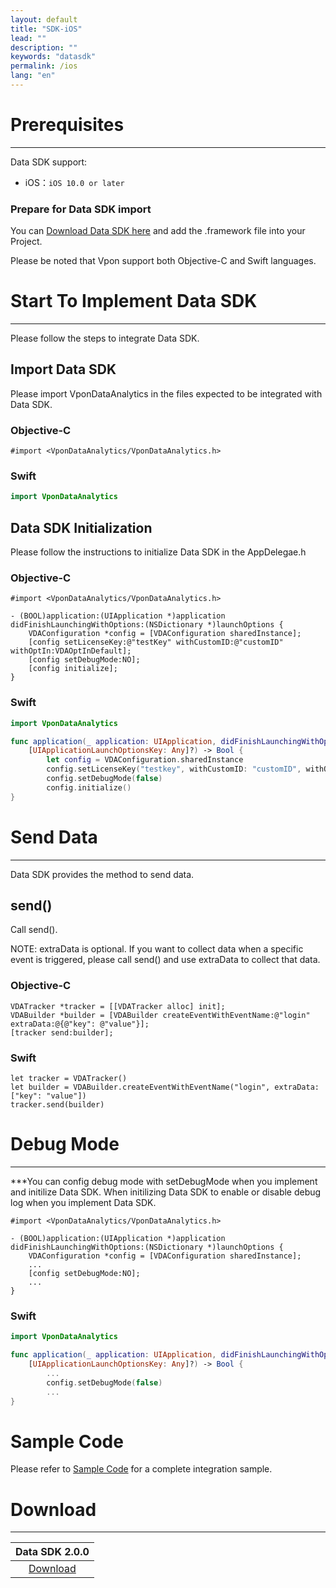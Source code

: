 ```yaml
---
layout: default
title: "SDK-iOS"
lead: ""
description: ""
keywords: "datasdk"
permalink: /ios
lang: "en"
---
```


# Prerequisites
--- 

Data SDK support:

* iOS：`iOS 10.0 or later`


### Prepare for Data SDK import
You can [Download Data SDK here][1] and add the .framework file into your Project.

Please be noted that Vpon support both Objective-C and Swift languages.

# Start To Implement Data SDK
---
Please follow the steps to integrate Data SDK. 

## Import Data SDK

Please import VponDataAnalytics in the files expected to be integrated with Data SDK.

### Objective-C

```objc
#import <VponDataAnalytics/VponDataAnalytics.h>
```

### Swift

```swift
import VponDataAnalytics
```

## Data SDK Initialization

Please follow the instructions to initialize Data SDK in the AppDelegae.h

### Objective-C

```objc
#import <VponDataAnalytics/VponDataAnalytics.h>

- (BOOL)application:(UIApplication *)application didFinishLaunchingWithOptions:(NSDictionary *)launchOptions {
    VDAConfiguration *config = [VDAConfiguration sharedInstance];
    [config setLicenseKey:@"testKey" withCustomID:@"customID" withOptIn:VDAOptInDefault];
    [config setDebugMode:NO];
    [config initialize];
}
```

### Swift

```swift
import VponDataAnalytics

func application(_ application: UIApplication, didFinishLaunchingWithOptions launchOptions:      
    [UIApplicationLaunchOptionsKey: Any]?) -> Bool {
        let config = VDAConfiguration.sharedInstance
        config.setLicenseKey("testkey", withCustomID: "customID", withOptIn: .default)
        config.setDebugMode(false)
        config.initialize()
}
```


# Send Data
---
Data SDK provides the method to send data.


## send()
Call send(). 

NOTE: extraData is optional. If you want to collect data when a specific event is triggered, please call send() and use extraData to collect that data.


### Objective-C

```objc
VDATracker *tracker = [[VDATracker alloc] init];
VDABuilder *builder = [VDABuilder createEventWithEventName:@"login" extraData:@{@"key": @"value"}];
[tracker send:builder];
```


### Swift

```swift
let tracker = VDATracker()
let builder = VDABuilder.createEventWithEventName("login", extraData: ["key": "value"])
tracker.send(builder)
```

# Debug Mode
---
***You can config debug mode with setDebugMode when you implement and initilize Data SDK. 
When initilizing Data SDK to enable or disable debug log when you implement Data SDK.


```objc
#import <VponDataAnalytics/VponDataAnalytics.h>

- (BOOL)application:(UIApplication *)application didFinishLaunchingWithOptions:(NSDictionary *)launchOptions {
    VDAConfiguration *config = [VDAConfiguration sharedInstance];
    ...
    [config setDebugMode:NO];
    ...
}
```

### Swift

```swift
import VponDataAnalytics

func application(_ application: UIApplication, didFinishLaunchingWithOptions launchOptions:      
    [UIApplicationLaunchOptionsKey: Any]?) -> Bool {
        ...
        config.setDebugMode(false)
        ...
}
```

# Sample Code
Please refer to [Sample Code](https://github.com/vpon-sdk/Vpon-iOS-Analytics) for a complete integration sample.

# Download
---

|Data SDK 2.0.0|
|:-------:|
|[Download][1]|


[1]: assets/download/i-vda-20201225-9fd4af0-v2.0.0.tar.gz
